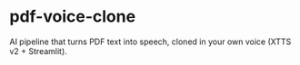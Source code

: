# pdf-voice-clone
AI pipeline that turns PDF text into speech, cloned in your own voice (XTTS v2 + Streamlit).
